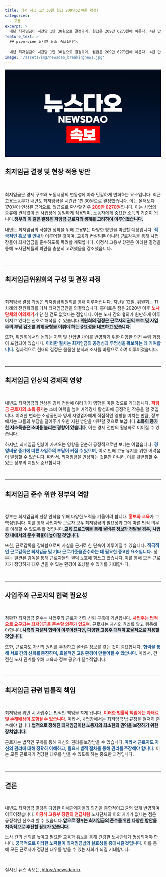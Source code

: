 ```yaml
---
title: 최저 시급 1만 30원 월급 209만6270원 확정!
categories:
  - 고용
excerpt: >
  내년 최저임금이 시간당 1만 30원으로 결정되며, 월급은 209만 6270원에 이른다. 4년 만에 노사단체의 이의제기가 없는 상황 속, 고용부는 준수와 현장 안착을 위해 다양한 지원책을 마련할 예정이다.
feature_text: >
  ## pcversion 실시간 뉴스 속보입니다.

  내년 최저임금이 시간당 1만 30원으로 결정되며, 월급은 209만 6270원에 이른다. 4년 만에 노사단체의 이의제기가 없는 상황 속, 고용부는 준수와 현장 안착을 위해 다양한 지원책을 마련할 예정이다.
image: '/assets/img/newsdao_breakingnews.jpg'
---
```


<p><img src="/assets/img/newsdao_breakingnews.jpg" alt="pcversion 속보" /></p>

<h2 data-ke-size="size26">최저임금 결정 및 현장 적용 방안</h2>

<p data-ke-size="size16">&nbsp;</p>

<p>최저임금은 경제 구조와 노동시장의 변동성에 따라 민감하게 변화하는 요소입니다. 최근 고용노동부가 내년도 최저임금을 시간급 1만 30원으로 결정했습니다. 이는 올해보다 170원이 인상된 금액으로, 월급으로 환산할 경우 <b><span style="color: #ee2323;">209만 6270원</span></b>입니다. 이는 사업의 종류에 관계없이 전 사업장에 동일하게 적용되며, 노동자에게 중요한 소득의 기준이 됩니다.<b><span style="background-color: #21538527;">정부의 이 같은 결정은 저임금 근로자의 생계를 고려하여 이루어졌습니다.</span></b></p>

<p>내년도 최저임금의 적절한 정착을 위해 고용부는 다양한 방안을 마련할 예정입니다. <b><span style="color: #1a5490;">적극적인 홍보 및 안내</span></b>가 이루어질 것이며, 교육과 컨설팅뿐 아니라 근로감독을 통해 사업장들이 최저임금을 준수하도록 독려할 계획입니다. 이정식 고용부 장관은 이러한 결정을 통해 노사단체들의 의견을 충분히 고려했음을 강조했습니다.<p data-ke-size="size16">&nbsp;</p></p>

<hr>

<h2 data-ke-size="size26">최저임금위원회의 구성 및 결정 과정</h2>

<p data-ke-size="size16">&nbsp;</p>

<p>최저임금 결정 과정은 최저임금위원회를 통해 이루어집니다. 지난달 12일, 위원회는 11차례의 전원회의를 거쳐 최저임금안을 의결했습니다. 흥미로운 점은 2020년 이후 <b><span style="color: #ee2323;">노사단체의 이의제기</span></b>가 단 한 건도 없었다는 점입니다. 이는 노사 간의 협의가 원만하게 이루어지고 있다는 신호로 해석될 수 있습니다.<b><span style="background-color: #21538527;">위원회의 결정은 근로자의 권익 보호 및 사업주의 부담 감소를 위해 균형을 이뤄야 하는 중요성을 내포하고 있습니다.</span></b></p>

<p>또한, 위원회에서의 논의는 지역 및 산업별 차이를 반영하기 위한 다양한 의견 수렴 과정이 포함되어 있습니다. <b><span style="color: #1a5490;">이러한 절차는 최저임금의 공정성과 투명성을 확보하는 데 기여합니다.</span></b> 결과적으로 현재의 결정은 꼼꼼한 분석과 조사를 바탕으로 하여 이루어졌습니다.<p data-ke-size="size16">&nbsp;</p></p>

<hr>

<h2 data-ke-size="size26">최저임금 인상의 경제적 영향</h2>

<p data-ke-size="size16">&nbsp;</p>

<p>내년도 최저임금의 인상은 경제 전반에 여러 가지 영향을 미칠 것으로 기대됩니다. <b><span style="color: #ee2323;">저임금 근로자의 소득 증가</span></b>는 소비 여력을 높여 지역경제 활성화에 긍정적인 작용을 할 것입니다. 이러한 변화는 소상공인과 영세 자영업자에게 직접적인 영향을 미치는 만큼, 정부에서는 그들의 부담을 덜어주기 위한 지원 방안을 마련할 것으로 보입니다.<b><span style="background-color: #21538527;">소득이 증가한 저소득층은 소비를 늘리는 경향이 있습니다</span></b>, 이는 경제 전반의 활성화로 이어질 수 있습니다. </p>

<p>하지만, 최저임금 인상이 가져오는 영향을 단순히 긍정적으로만 보기는 어렵습니다. <b><span style="color: #1a5490;">경영비용 증가에 따른 사업주의 부담이 커질 수 있으며,</span></b> 이로 인해 고용 유지를 위한 어려움이 발생할 수 있습니다. 따라서, 최저임금을 인상하는 것뿐만 아니라, 이를 뒷받침할 수 있는 정부의 지원도 중요합니다.<p data-ke-size="size16">&nbsp;</p></p>

<hr>

<h2 data-ke-size="size26">최저임금 준수 위한 정부의 역할</h2>

<p data-ke-size="size16">&nbsp;</p>

<p>정부는 최저임금의 현장 안착을 위해 다양한 노력을 기울이려 합니다. <b><span style="color: #ee2323;">홍보와 교육</span></b>가 그 핵심입니다. 이를 통해 사업자와 근로자 모두 최저임금의 필요성과 그에 따른 법적 의무를 이해할 수 있도록 할 것입니다.<b><span style="background-color: #21538527;">교육 프로그램을 통해 올바른 정보가 전달될 경우, 사업장 내에서의 준수 확률이 높아질 것입니다.</span></b></p>

<p>또한, 근로감독을 강화함으로써 사실을 근거로 한 단속이 이루어질 수 있습니다. <b><span style="color: #1a5490;">적극적인 근로감독은 최저임금 및 기타 근로기준을 준수하는 데 필요한 중요한 요소입니다.</span></b> 정부는 일관된 감독을 통해 근로자들의 권익 보호에 힘쓰고 있습니다. 이를 통해 모든 근로자가 정당하게 대우 받을 수 있는 환경이 조성될 수 있기를 기대합니다.<p data-ke-size="size16">&nbsp;</p></p>

<hr>

<h2 data-ke-size="size26">사업주와 근로자의 협력 필요성</h2>

<p data-ke-size="size16">&nbsp;</p>

<p>정확한 최저임금 준수는 사업주와 근로자 간의 신뢰 구축에 기반합니다. <b><span style="color: #ee2323;">사업주는 법적으로 요구되는 최저임금을 준수할 의무가 있으며,</span></b> 근로자는 자신의 권리를 알고 행동해야합니다.<b><span style="background-color: #21538527;">사측의 자발적 협력이 이루어진다면, 다양한 고용주 대책이 효율적으로 작용할 것입니다.</span></b></p>

<p>또한, 근로자도 자신의 권리를 주장하고 올바른 정보를 갖는 것이 중요합니다. <b><span style="color: #1a5490;">협력을 통해 서로 간의 신뢰를 증진하며, 효율적인 고용 환경이 만들어질 수 있습니다.</span></b> 따라서, 건전한 노사 관계를 위해 교육과 정보 공유가 필수적입니다.<p data-ke-size="size16">&nbsp;</p></p>

<hr>

<h2 data-ke-size="size26">최저임금 관련 법률적 책임</h2>

<p data-ke-size="size16">&nbsp;</p>

<p>최저임금 위반 시 사업주는 법적인 책임을 지게 됩니다. <b><span style="color: #ee2323;">이러한 법률적 책임에는 과태료 및 손해배상이 포함될 수 있습니다.</span></b> 따라서, 사업장에서는 최저임금 법 규정을 철저히 준수해야 합니다.<b><span style="background-color: #21538527;">법적으로 정해진 최저임금이란 노동자의 최소한의 권익을 보장하기 위한 장치입니다.</span></b></p>

<p>근로자는 법적인 구제를 통해 자신의 권리를 보장받을 수 있습니다. <b><span style="color: #1a5490;">따라서 근로자도 자신의 권리에 대해 정확히 이해하고, 필요시 법적 절차를 통해 권리를 주장해야 합니다.</span></b> 이는 모든 근로자가 정당한 대우를 받을 수 있도록 하는 중요한 과정입니다.<p data-ke-size="size16">&nbsp;</p></p>

<hr>

<h2 data-ke-size="size26">결론</h2>

<p data-ke-size="size16">&nbsp;</p>

<p>내년도 최저임금 결정은 다양한 이해관계자들의 의견을 종합적이고 균형 있게 반영하며 이루어졌습니다. <b><span style="color: #ee2323;">이정식 고용부 장관의 언급처럼</span></b> 노사단체의 이의 제기가 없다는 점은 긍정적인 신호라 할 수 있습니다.<b><span style="background-color: #21538527;">앞으로 정부는 최저임금의 준수를 위한 다양한 방안을 지속적으로 추진할 필요가 있습니다.</span></b></p>

<p>노사 간의 신뢰를 높이고 필요한 교육과 홍보를 통해 건강한 노사관계가 형성되어야 합니다. <b><span style="color: #1a5490;">궁극적으로 이러한 노력들이 최저임금법의 실효성을 증대시킬 것입니다.</span></b> 이를 통해 모든 근로자가 정당한 대우를 받을 수 있는 사회가 되길 기대합니다.<p data-ke-size="size16">&nbsp;</p></p>
실시간 뉴스 속보는, <a href="https://newsdao.kr" rel="dofollow">https://newsdao.kr</a>


